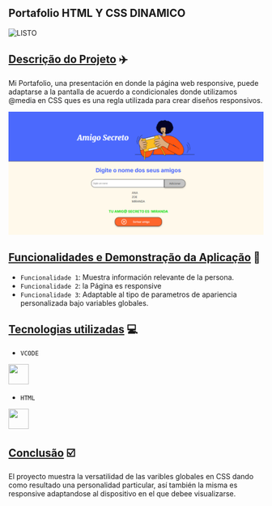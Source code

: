 ## Portafolio HTML Y CSS DINAMICO


![LISTO](http://img.shields.io/static/v1?label=STATUS&message=%20LISTO&color=GREEN&style=for-the-badge)


## [Descrição do Projeto](#descrição-do-projeto) ✈️

Mi Portafolio, una presentación en donde la página web responsive, puede adaptarse a la pantalla de acuerdo a condicionales donde utilizamos @media en CSS ques es una regla utilizada para crear diseños responsivos.

![AmigoSecreto](https://github.com/AnaFzCz/challenge-amigo-secreto/blob/main/ChallengueAmigoSecreto.png)

## [Funcionalidades e Demonstração da Aplicação](#tecnologias-utilizadas) 🔨

- `Funcionalidade 1`: Muestra información relevante de la persona.
- `Funcionalidade 2`: la Página es responsive
- `Funcionalidade 3`: Adaptable al tipo de parametros de apariencia personalizada bajo variables globales.

 
## [Tecnologias utilizadas](#tecnologias-utilizadas) 💻

- ``VCODE``
  
<img src="https://cdn.jsdelivr.net/gh/devicons/devicon@latest/icons/vscode/vscode-original.svg" width="40" height="40"/>
          
- ``HTML``
  
<img src="https://cdn.jsdelivr.net/gh/devicons/devicon@latest/icons/html5/html5-original-wordmark.svg" width="40" height="40" />
          
      

## [Conclusão](#conclusão)  ☑️

El proyecto muestra la versatilidad de las varibles globales en CSS dando como resultado una personalidad particular, así también la misma es responsive adaptandose al dispositivo en el que debee visualizarse.

